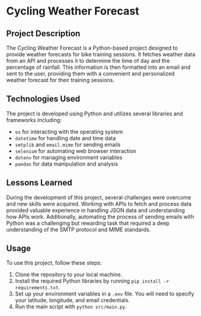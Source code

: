 # Cycling Weather Forecast

## Project Description
The Cycling Weather Forecast is a Python-based project designed to provide weather forecasts for bike training sessions. It fetches weather data from an API and processes it to determine the time of day and the percentage of rainfall. This information is then formatted into an email and sent to the user, providing them with a convenient and personalized weather forecast for their training sessions.

## Technologies Used

The project is developed using Python and utilizes several libraries and frameworks including:

- `os` for interacting with the operating system
- `datetime` for handling date and time data
- `smtplib` and `email.mime` for sending emails
- `selenium` for automating web browser interaction
- `dotenv` for managing environment variables
- `pandas` for data manipulation and analysis

## Lessons Learned

During the development of this project, several challenges were overcome and new skills were acquired. Working with APIs to fetch and process data provided valuable experience in handling JSON data and understanding how APIs work. Additionally, automating the process of sending emails with Python was a challenging but rewarding task that required a deep understanding of the SMTP protocol and MIME standards.  

## Usage

To use this project, follow these steps: 

1. Clone the repository to your local machine.
2. Install the required Python libraries by running `pip install -r requirements.txt`.
3. Set up your environment variables in a `.env` file. You will need to specify your latitude, longitude, and email credentials.
4. Run the main script with `python src/main.py`.